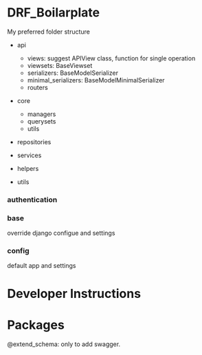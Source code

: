 # DRF_Boilarplate

My preferred folder structure

- api
  - views: suggest APIView class, function for single operation
  - viewsets: BaseViewset
  - serializers: BaseModelSerializer
  - minimal_serializers: BaseModelMinimalSerializer
  - routers

- core
  - managers
  - querysets
  - utils

- repositories
- services
- helpers
- utils

### authentication

### base
override django configue and settings

### config
default app and settings

# Developer Instructions

# Packages

@extend_schema: only to add swagger.